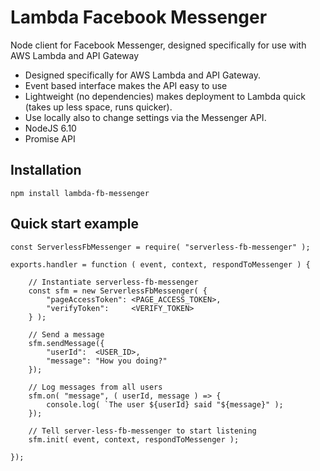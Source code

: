Lambda Facebook Messenger
=========================

Node client for Facebook Messenger, designed specifically for use with AWS Lambda and API Gateway

 * Designed specifically for AWS Lambda and API Gateway.
 * Event based interface makes the API easy to use
 * Lightweight (no dependencies) makes deployment to Lambda quick (takes up less space, runs quicker).
 * Use locally also to change settings via the Messenger API.
 * NodeJS 6.10
 * Promise API

## Installation

```
npm install lambda-fb-messenger
```

## Quick start example

```
const ServerlessFbMessenger = require( "serverless-fb-messenger" );

exports.handler = function ( event, context, respondToMessenger ) {

	// Instantiate serverless-fb-messenger
	const sfm = new ServerlessFbMessenger( {
	    "pageAccessToken": <PAGE_ACCESS_TOKEN>,
	    "verifyToken":     <VERIFY_TOKEN>
	} );

	// Send a message
	sfm.sendMessage({
		"userId":  <USER_ID>,
		"message": "How you doing?"
	});

	// Log messages from all users
	sfm.on( "message", ( userId, message ) => {
        console.log( `The user ${userId} said "${message}" );
    });

	// Tell server-less-fb-messenger to start listening
	sfm.init( event, context, respondToMessenger );

});
```